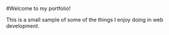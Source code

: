 #Welcome to my portfolio! 

This is a small sample of some of the things I enjoy doing in web development.
